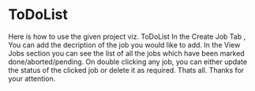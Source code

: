 # ToDoList

Here is how to use the given project viz. ToDoList
In the Create Job Tab , You can add the decription of the job you would like to add.
In the View Jobs section you can see the list of all the jobs which have been marked done/aborted/pending.
On double clicking any job, you can either update the status of the clicked job or delete it as required.
Thats all. Thanks for your attention.

